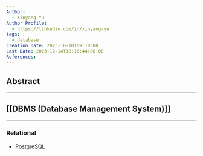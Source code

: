 ```yaml
---
Author:
  - Xinyang YU
Author Profile:
  - https://linkedin.com/in/xinyang-yu
tags:
  - database
Creation Date: 2023-10-10T09:10:00
Last Date: 2023-12-14T18:16:44+08:00
References:
---
```

## Abstract
---


## [[DBMS (Database Management System)]]
---
### Relational
- [PostgreSQL](https://www.enterprisedb.com/postgres-tutorials/how-use-pgdump-and-pgrestore-multi-host-enviorment)